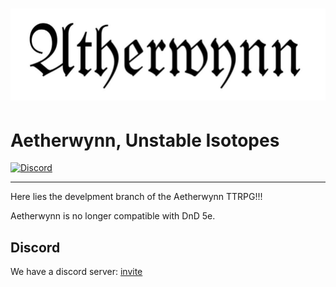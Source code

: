 <h1 align="centre"><img src="./Heading.jpg" alt="logo image."/></h1>

# Aetherwynn, Unstable Isotopes

[![Discord](https://img.shields.io/discord/1300206551058878594.svg?label=Discord&logo=discord)](https://discord.gg/tkPCw4FmWM)

---

Here lies the develpment branch of the Aetherwynn TTRPG!!!

Aetherwynn is no longer compatible with DnD 5e.

## Discord

We have a discord server: [invite][IL]

[IL]: https://discord.gg/tkPCw4FmWM

<!-- TODO: add 'getting started' section. -->
<!-- TODO: add 'quick start' section.     -->
<!-- TODO: add 'contributing' section.    -->

<!-- These changes are are to the "Test" branch. -->
